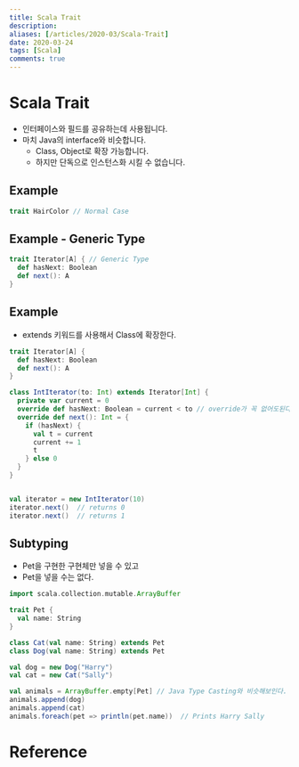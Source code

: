 ```yaml
---
title: Scala Trait
description: 
aliases: [/articles/2020-03/Scala-Trait]
date: 2020-03-24
tags: [Scala]
comments: true
---
```

# Scala Trait
- 인터페이스와 필드를 공유하는데 사용됩니다.
- 마치 Java의 interface와 비슷합니다.
    - Class, Object로 확장 가능합니다.
    - 하지만 단독으로 인스턴스화 시킬 수 없습니다.

## Example
```scala
trait HairColor // Normal Case
```

## Example - Generic Type
```scala
trait Iterator[A] { // Generic Type
  def hasNext: Boolean
  def next(): A
}
```

## Example
- extends 키워드를 사용해서 Class에 확장한다.

```scala
trait Iterator[A] {
  def hasNext: Boolean
  def next(): A
}

class IntIterator(to: Int) extends Iterator[Int] {
  private var current = 0
  override def hasNext: Boolean = current < to // override가 꼭 없어도된다.
  override def next(): Int = {
    if (hasNext) {
      val t = current
      current += 1
      t
    } else 0
  }
}


val iterator = new IntIterator(10)
iterator.next()  // returns 0
iterator.next()  // returns 1
```


## Subtyping
- Pet을 구현한 구현체만 넣을 수 있고
- Pet을 넣을 수는 없다.

```scala
import scala.collection.mutable.ArrayBuffer

trait Pet {
  val name: String
}

class Cat(val name: String) extends Pet
class Dog(val name: String) extends Pet

val dog = new Dog("Harry")
val cat = new Cat("Sally")

val animals = ArrayBuffer.empty[Pet] // Java Type Casting와 비슷해보인다.
animals.append(dog)
animals.append(cat)
animals.foreach(pet => println(pet.name))  // Prints Harry Sally
```

# Reference
